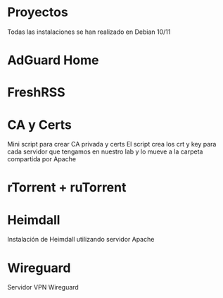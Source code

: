 # Proyectos
Todas las instalaciones se han realizado en Debian 10/11
# AdGuard Home

# FreshRSS

# CA y Certs

Mini script para crear CA privada y certs
El script crea los crt y key para cada servidor que tengamos en nuestro lab y lo mueve a la carpeta compartida por Apache

# rTorrent + ruTorrent


# Heimdall
Instalación de Heimdall utilizando servidor Apache

# Wireguard
Servidor VPN Wireguard
